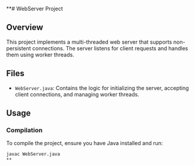**# WebServer Project

## Overview

This project implements a multi-threaded web server that supports non-persistent connections. The server listens for client requests and handles them using worker threads.

## Files

- `WebServer.java`: Contains the logic for initializing the server, accepting client connections, and managing worker threads.

## Usage

### Compilation

To compile the project, ensure you have Java installed and run:

```bash
javac WebServer.java
**
